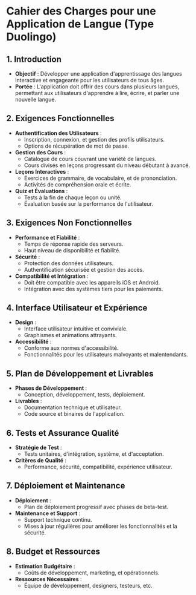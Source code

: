 # Cahier des Charges pour une Application de Langue (Type Duolingo)

## 1. Introduction
- **Objectif** : Développer une application d'apprentissage des langues interactive et engageante pour les utilisateurs de tous âges.
- **Portée** : L'application doit offrir des cours dans plusieurs langues, permettant aux utilisateurs d'apprendre à lire, écrire, et parler une nouvelle langue.

## 2. Exigences Fonctionnelles
- **Authentification des Utilisateurs** :
  - Inscription, connexion, et gestion des profils utilisateurs.
  - Options de récupération de mot de passe.
- **Gestion des Cours** :
  - Catalogue de cours couvrant une variété de langues.
  - Cours divisés en leçons progressant du niveau débutant à avancé.
- **Leçons Interactives** :
  - Exercices de grammaire, de vocabulaire, et de prononciation.
  - Activités de compréhension orale et écrite.
- **Quiz et Évaluations** :
  - Tests à la fin de chaque leçon ou unité.
  - Évaluation basée sur la performance de l'utilisateur.

## 3. Exigences Non Fonctionnelles
- **Performance et Fiabilité** :
  - Temps de réponse rapide des serveurs.
  - Haut niveau de disponibilité et fiabilité.
- **Sécurité** :
  - Protection des données utilisateurs.
  - Authentification sécurisée et gestion des accès.
- **Compatibilité et Intégration** :
  - Doit être compatible avec les appareils iOS et Android.
  - Intégration avec des systèmes tiers pour les paiements.

## 4. Interface Utilisateur et Expérience
- **Design** :
  - Interface utilisateur intuitive et conviviale.
  - Graphismes et animations attrayants.
- **Accessibilité** :
  - Conforme aux normes d'accessibilité.
  - Fonctionnalités pour les utilisateurs malvoyants et malentendants.

## 5. Plan de Développement et Livrables
- **Phases de Développement** :
  - Conception, développement, tests, déploiement.
- **Livrables** :
  - Documentation technique et utilisateur.
  - Code source et binaires de l'application.

## 6. Tests et Assurance Qualité
- **Stratégie de Test** :
  - Tests unitaires, d'intégration, système, et d'acceptation.
- **Critères de Qualité** :
  - Performance, sécurité, compatibilité, expérience utilisateur.

## 7. Déploiement et Maintenance
- **Déploiement** :
  - Plan de déploiement progressif avec phases de beta-test.
- **Maintenance et Support** :
  - Support technique continu.
  - Mises à jour régulières pour améliorer les fonctionnalités et la sécurité.

## 8. Budget et Ressources
- **Estimation Budgétaire** :
  - Coûts de développement, marketing, et opérationnels.
- **Ressources Nécessaires** :
  - Équipe de développement, designers, testeurs, etc.
